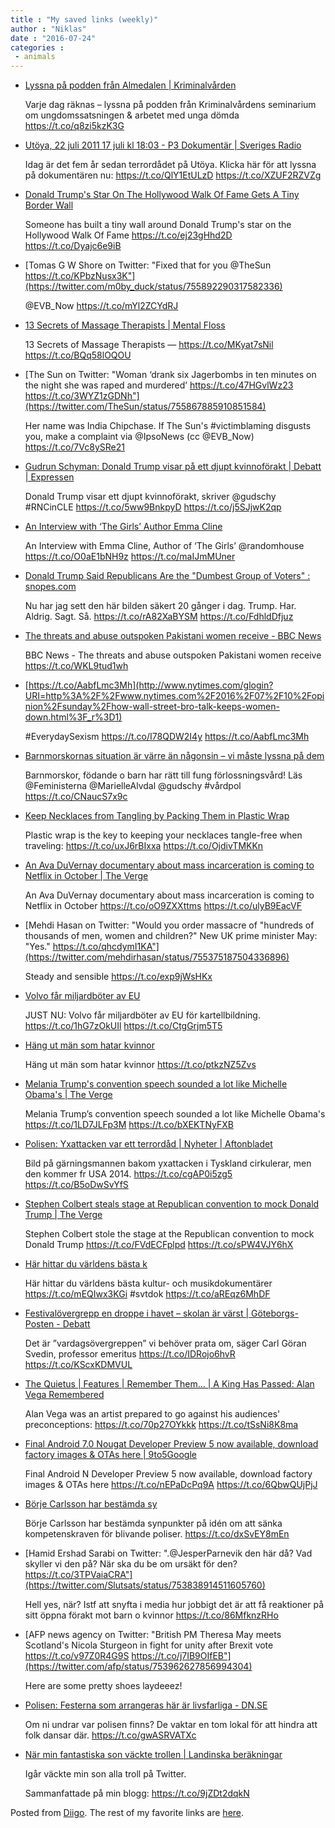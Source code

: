 ```yaml
---
title : "My saved links (weekly)"
author : "Niklas"
date : "2016-07-24"
categories : 
 - animals
---
```


- [Lyssna på podden från Almedalen | Kriminalvården](https://www.kriminalvarden.se/om-kriminalvarden/nyheter/2016/juli/podd/)
    
    Varje dag räknas – lyssna på podden från Kriminalvårdens seminarium om ungdomssatsningen & arbetet med unga dömda https://t.co/q8zi5kzK3G
    
- [Utöya, 22 juli 2011 17 juli kl 18:03 - P3 Dokumentär | Sveriges Radio](http://sverigesradio.se/sida/avsnitt/766459?programid=2519)
    
    Idag är det fem år sedan terrordådet på Utöya. Klicka här för att lyssna på dokumentären nu: https://t.co/QlY1EtULzD https://t.co/XZUF2RZVZg
    
- [Donald Trump's Star On The Hollywood Walk Of Fame Gets A Tiny Border Wall](http://www.huffingtonpost.co.uk/entry/donald-trumps-star-on-the-hollywood-walk-of-fame-wall_uk_57909048e4b05c99a70906eb?4snucfygm7g0kke29)
    
    Someone has built a tiny wall around Donald Trump's star on the Hollywood Walk Of Fame https://t.co/ej23gHhd2D https://t.co/Dyajc6e9iB
    
- [Tomas G W Shore on Twitter: "Fixed that for you @TheSun https://t.co/KPbzNusx3K"](https://twitter.com/m0by_duck/status/755892290317582336)
    
    @EVB\_Now https://t.co/mYl2ZCYdRJ
    
- [13 Secrets of Massage Therapists | Mental Floss](http://mentalfloss.com/article/83356/13-secrets-massage-therapists)
    
    13 Secrets of Massage Therapists — https://t.co/MKyat7sNil https://t.co/BQq58lOQOU
    
- [The Sun on Twitter: "Woman ‘drank six Jagerbombs in ten minutes on the night she was raped and murdered’ https://t.co/47HGvlWz23 https://t.co/3WYZ1zGDNh"](https://twitter.com/TheSun/status/755867885910851584)
    
    Her name was India Chipchase. If The Sun's #victimblaming disgusts you, make a complaint via @IpsoNews (cc @EVB\_Now) https://t.co/7Vc8ySRe21
    
    
- [Gudrun Schyman: Donald Trump visar på ett djupt kvinnoförakt | Debatt | Expressen](http://www.expressen.se/debatt/donald-trump-visar-ett-djupt-kvinnoforakt/)
    
    Donald Trump visar ett djupt kvinnoförakt, skriver @gudschy #RNCinCLE https://t.co/5ww9BnkpyD https://t.co/j5SJjwK2qp
    
    
- [An Interview with ‘The Girls’ Author Emma Cline](http://www.theparisreview.org/blog/2016/07/19/beauty-truth-and-the-girls-an-interview-with-emma-cline/)
    
    An Interview with Emma Cline, Author of ‘The Girls’ @randomhouse https://t.co/O0aE1bNH9z https://t.co/maIJmMUner
    
- [Donald Trump Said Republicans Are the "Dumbest Group of Voters" : snopes.com](http://www.snopes.com/1998-trump-people-quote/)
    
    Nu har jag sett den här bilden säkert 20 gånger i dag. Trump. Har. Aldrig. Sagt. Så. https://t.co/rA82XaBYSM https://t.co/FdhldDfjuz
    
- [The threats and abuse outspoken Pakistani women receive - BBC News](http://www.bbc.co.uk/news/world-asia-36824514)
    
    BBC News - The threats and abuse outspoken Pakistani women receive https://t.co/WKL9tud1wh
    
- [https://t.co/AabfLmc3Mh](http://www.nytimes.com/glogin?URI=http%3A%2F%2Fwww.nytimes.com%2F2016%2F07%2F10%2Fopinion%2Fsunday%2Fhow-wall-street-bro-talk-keeps-women-down.html%3F_r%3D1)
    
    #EverydaySexism https://t.co/I78QDW2I4y https://t.co/AabfLmc3Mh
    
    
- [Barnmorskornas situation är värre än någonsin – vi måste lyssna på dem](http://nyheter24.se/debatt/854416-barnmorskornas-situation-lyssna-dem)
    
    Barnmorskor, födande o barn har rätt till fung förlossningsvård! Läs @Feministerna @MarielleAlvdal @gudschy #vårdpol https://t.co/CNaucS7x9c
    
    
- [Keep Necklaces from Tangling by Packing Them in Plastic Wrap](http://lifehacker.com/keep-necklaces-from-tangling-by-packing-them-in-plastic-1783871429?utm_campaign=socialflow_lifehacker_twitter&utm_source=lifehacker_twitter&utm_medium=socialflow)
    
    Plastic wrap is the key to keeping your necklaces tangle-free when traveling: https://t.co/uxJ6rBIxxa https://t.co/OjdivTMKKn
    
- [An Ava DuVernay documentary about mass incarceration is coming to Netflix in October | The Verge](http://www.theverge.com/2016/7/19/12223678/ava-duvernay-incarceration-documentary-netflix?utm_campaign=theverge&utm_content=chorus&utm_medium=social&utm_source=twitter)
    
    An Ava DuVernay documentary about mass incarceration is coming to Netflix in October https://t.co/oO9ZXXttms https://t.co/ulyB9EacVF
    
- [Mehdi Hasan on Twitter: "Would you order massacre of "hundreds of thousands of men, women and children?" New UK prime minister May: "Yes." https://t.co/qhcdymI1KA"](https://twitter.com/mehdirhasan/status/755375187504336896)
    
    Steady and sensible https://t.co/exp9jWsHKx
    
- [Volvo får miljardböter av EU](http://www.di.se/artiklar/2016/7/19/volvo-far-miljardboter-av-eu/)
    
    JUST NU: Volvo får miljardböter av EU för kartellbildning. https://t.co/1hG7zOkUIl https://t.co/CtgGrjm5T5
    
- [Häng ut män som hatar kvinnor](https://twitter.com/sr_kultur/status/755320738530426880)
    
    Häng ut män som hatar kvinnor https://t.co/ptkzNZ5Zvs
    
- [Melania Trump's convention speech sounded a lot like Michelle Obama's | The Verge](http://www.theverge.com/2016/7/19/12221956/melania-trump-speech-michelle-obama-plagiarism-rickroll?utm_campaign=theverge&utm_content=chorus&utm_medium=social&utm_source=twitter)
    
    Melania Trump’s convention speech sounded a lot like Michelle Obama's https://t.co/1LD7JLFp3M https://t.co/bXEKTNyFXB
    
- [Polisen: Yxattacken var ett terrordåd | Nyheter | Aftonbladet](http://www.aftonbladet.se/nyheter/article19752079.ab)
    
    Bild på gärningsmannen bakom yxattacken i Tyskland cirkulerar, men den kommer fr USA 2014. https://t.co/cgAP0i5zg5 https://t.co/B5oDwSvYfS
    
- [Stephen Colbert steals stage at Republican convention to mock Donald Trump | The Verge](http://www.theverge.com/2016/7/18/12213524/stephen-colbert-rnc-2016-donald-trump-hunger-games?utm_campaign=theverge&utm_content=chorus&utm_medium=social&utm_source=twitter)
    
    Stephen Colbert stole the stage at the Republican convention to mock Donald Trump https://t.co/FVdECFplpd https://t.co/sPW4VJY6hX
    
- [Här hittar du världens bästa k](https://t.co/mEQIwx3KGi)
    
    Här hittar du världens bästa kultur- och musikdokumentärer https://t.co/mEQIwx3KGi #svtdok https://t.co/aREqz6MhDF
    
    
- [Festivalövergrepp en droppe i havet – skolan är värst | Göteborgs-Posten - Debatt](http://www.gp.se/nyheter/debatt/festival%C3%B6vergrepp-en-droppe-i-havet-skolan-%C3%A4r-v%C3%A4rst-1.3482897)
    
    Det är ”vardagsövergreppen” vi behöver prata om, säger Carl Göran Svedin, professor emeritus https://t.co/IDRojo6hvR https://t.co/KScxKDMVUL
    
- [The Quietus | Features | Remember Them... | A King Has Passed: Alan Vega Remembered](http://thequietus.com/articles/20590-alan-vega-obit-obituary-suicide)
    
    Alan Vega was an artist prepared to go against his audiences' preconceptions: https://t.co/70p27OYkkk https://t.co/tSsNi8K8ma
    
- [Final Android 7.0 Nougat Developer Preview 5 now available, download factory images & OTAs here | 9to5Google](http://9to5google.com/2016/07/18/android-n-developer-preview-5-download/)
    
    Final Android N Developer Preview 5 now available, download factory images & OTAs here https://t.co/nEPaDcPq9A https://t.co/6QbwQUjPjJ
    
- [Börje Carlsson har bestämda sy](https://t.co/dxSvEY8mEn)
    
    Börje Carlsson har bestämda synpunkter på idén om att sänka kompetenskraven för blivande poliser. https://t.co/dxSvEY8mEn
    
- [Hamid Ershad Sarabi on Twitter: ".@JesperParnevik den här då? Vad skyller vi den på? När ska du be om ursäkt för den? https://t.co/3TPVaiaCRA"](https://twitter.com/Slutsats/status/753838914511605760)
    
    Hell yes, när? Istf att snyfta i media hur jobbigt det är att få reaktioner på sitt öppna förakt mot barn o kvinnor https://t.co/86MfknzRHo
    
- [AFP news agency on Twitter: "British PM Theresa May meets Scotland's Nicola Sturgeon in fight for unity after Brexit vote https://t.co/v97Z0R4G9S https://t.co/j7IB9OIfEB"](https://twitter.com/afp/status/753962627856994304)
    
    Here are some pretty shoes laydeeez!
    
- [Polisen: Festerna som arrangeras här är livsfarliga - DN.SE](http://www.dn.se/sthlm/polisen-festerna-som-arrangeras-har-ar-livsfarliga/)
    
    Om ni undrar var polisen finns? De vaktar en tom lokal för att hindra att folk dansar där. https://t.co/gwASRVATXc
    
- [När min fantastiska son väckte trollen | Landinska beräkningar](http://staffanlandin.se/?p=1906)
    
    Igår väckte min son alla troll på Twitter.
    
    Sammanfattade på min blogg: https://t.co/9jZDt2dqkN
    

Posted from [Diigo](https://www.diigo.com). The rest of my favorite links are [here](https://www.diigo.com/user/npivic).

